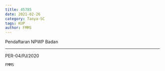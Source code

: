 ```yaml
---
title: 45785
date: 2021-02-26
category: Tanya-SC
tags: KUP
author: FMMS
---
```


Pendaftaran NPWP Badan

---

PER-04/PJ/2020

`FMMS`
